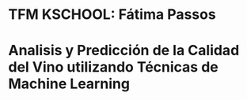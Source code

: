 # TFM KSCHOOL: Fátima Passos
# Analisis y Predicción de la Calidad del Vino utilizando Técnicas de Machine Learning
